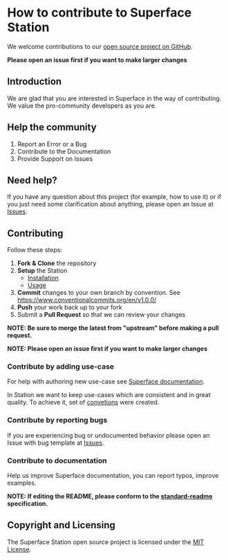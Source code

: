 # How to contribute to Superface Station

We welcome contributions to our [open source project on GitHub](https://github.com/superfaceai/station).

**Please open an issue first if you want to make larger changes**

## Introduction

We are glad that you are interested in Superface in the way of contributing. We value the pro-community developers as you are.

## Help the community

1. Report an Error or a Bug
2. Contribute to the Documentation
3. Provide Support on Issues

## Need help?

If you have any question about this project (for example, how to use it) or if you just need some clarification about anything, please open an Issue at [Issues](https://github.com/superfaceai/station/issues).

## Contributing

Follow these steps:

1. **Fork & Clone** the repository
2. **Setup** the Station
   - [Installation](README.md#install)
   - [Usage](README.md#usage)
3. **Commit** changes to your own branch by convention. See https://www.conventionalcommits.org/en/v1.0.0/
4. **Push** your work back up to your fork
5. Submit a **Pull Request** so that we can review your changes

**NOTE: Be sure to merge the latest from "upstream" before making a pull request.**

**NOTE: Please open an issue first if you want to make larger changes**

### Contribute by adding use-case

For help with authoring new use-case see [Superface documentation](https://superface.ai/docs/guides/create-new-capability).

In Station we want to keep use-cases which are consistent and in great quality. To achieve it, set of [convetions](CONVENTIONS) were created.

### Contribute by reporting bugs

If you are experiencing bug or undocumented behavior please open an Issue with bug template at [Issues](https://github.com/superfaceai/station/issues).

### Contribute to documentation

Help us improve Superface documentation, you can report typos, improve examples.

**NOTE: If editing the README, please conform to the [standard-readme](https://github.com/RichardLitt/standard-readme) specification.**

## Copyright and Licensing

The Superface Station open source project is licensed under the [MIT License](LICENSE).
